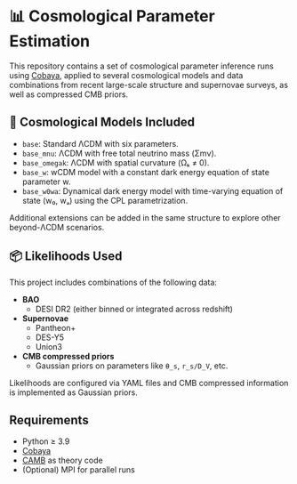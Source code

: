 # 📊 Cosmological Parameter Estimation

This repository contains a set of cosmological parameter inference runs using [Cobaya](https://cobaya.readthedocs.io/en/latest/), applied to several cosmological models and data combinations from recent large-scale structure and supernovae surveys, as well as compressed CMB priors.

## 🌌 Cosmological Models Included

- `base`: Standard ΛCDM with six parameters.
- `base_mnu`: ΛCDM with free total neutrino mass (Σmν).
- `base_omegak`: ΛCDM with spatial curvature (Ωₖ ≠ 0).
- `base_w`: wCDM model with a constant dark energy equation of state parameter w.
- `base_w0wa`: Dynamical dark energy model with time-varying equation of state (w₀, wₐ) using the CPL parametrization.

Additional extensions can be added in the same structure to explore other beyond-ΛCDM scenarios.

## 📦 Likelihoods Used

This project includes combinations of the following data:

- **BAO**
  - DESI DR2 (either binned or integrated across redshift)
- **Supernovae**
  - Pantheon+
  - DES-Y5
  - Union3
- **CMB compressed priors**
  - Gaussian priors on parameters like `θ_s`, `r_s/D_V`, etc.

Likelihoods are configured via YAML files and CMB compressed information is implemented as Gaussian priors.

## Requirements

- Python ≥ 3.9
- [Cobaya](https://cobaya.readthedocs.io)
- [CAMB](https://camb.info) as theory code
- (Optional) MPI for parallel runs
